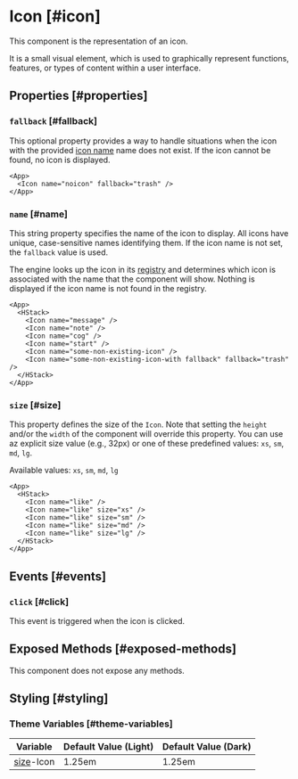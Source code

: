 # Icon [#icon]

This component is the representation of an icon.

It is a small visual element, which is used to graphically represent functions, features, or types of content within a user interface.

## Properties [#properties]

### `fallback` [#fallback]

This optional property provides a way to handle situations when the icon with the provided [icon name](#name) name does not exist. If the icon cannot be found, no icon is displayed.

```xmlui-pg copy display name="Example: fallback"
<App>
  <Icon name="noicon" fallback="trash" />
</App>
```

### `name` [#name]

This string property specifies the name of the icon to display. All icons have unique, case-sensitive names identifying them. If the icon name is not set, the `fallback` value is used.

The engine looks up the icon in its [registry]() and determines which icon is associated with the name that the component will show.
Nothing is displayed if the icon name is not found in the registry.

```xmlui-pg copy display name="Example: name"
<App>
  <HStack>
    <Icon name="message" />
    <Icon name="note" />
    <Icon name="cog" />
    <Icon name="start" />
    <Icon name="some-non-existing-icon" />
    <Icon name="some-non-existing-icon-with fallback" fallback="trash" />
  </HStack>
</App>
```

### `size` [#size]

This property defines the size of the `Icon`. Note that setting the `height` and/or the `width` of the component will override this property. You can use az explicit size value (e.g., 32px) or one of these predefined values: `xs`, `sm`, `md`, `lg`.

Available values: `xs`, `sm`, `md`, `lg`

```xmlui-pg copy display name="Example: size"
<App>
  <HStack>
    <Icon name="like" />
    <Icon name="like" size="xs" />
    <Icon name="like" size="sm" />
    <Icon name="like" size="md" />
    <Icon name="like" size="lg" />
  </HStack>
</App>
```

## Events [#events]

### `click` [#click]

This event is triggered when the icon is clicked.

## Exposed Methods [#exposed-methods]

This component does not expose any methods.

## Styling [#styling]

### Theme Variables [#theme-variables]

| Variable | Default Value (Light) | Default Value (Dark) |
| --- | --- | --- |
| [size](../styles-and-themes/common-units/#size)-Icon | 1.25em | 1.25em |
